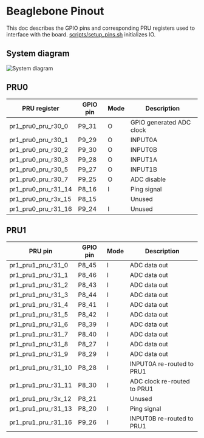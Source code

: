 # Beaglebone Pinout

This doc describes the GPIO pins and corresponding PRU registers used to interface with the board.
[scripts/setup_pins.sh](scripts/setup_pins.sh) initializes IO.

## System diagram
![System diagram](https://github.com/google/prudaq/wiki/conceptual_schematic.png)

## PRU0
| PRU register        	| GPIO pin 	| Mode 	| Description              	|
|---------------------	|----------	|------	|--------------------------	|
| pr1_pru0_pru_r30_0  	| P9_31    	| O    	| GPIO generated ADC clock 	|
| pr1_pru0_pru_r30_1  	| P9_29    	| O    	| INPUT0A                  	|
| pr1_pru0_pru_r30_2  	| P9_30    	| O    	| INPUT0B                  	|
| pr1_pru0_pru_r30_3  	| P9_28    	| O    	| INPUT1A                  	|
| pr1_pru0_pru_r30_5  	| P9_27    	| O    	| INPUT1B                  	|
| pr1_pru0_pru_r30_7  	| P9_25    	| O    	| ADC disable             	|
| pr1_pru0_pru_r31_14 	| P8_16    	| I    	| Ping signal             	|
| pr1_pru0_pru_r3x_15 	| P8_15    	|      	| Unused                   	|
| pr1_pru0_pru_r31_16 	| P9_24    	| I    	| Unused                   	|

## PRU1

| PRU pin             	| GPIO pin 	| Mode 	| Description                 	|
|---------------------	|----------	|------	|-----------------------------	|
| pr1_pru1_pru_r31_0  	| P8_45    	| I    	| ADC data out                	|
| pr1_pru1_pru_r31_1  	| P8_46    	| I    	| ADC data out                	|
| pr1_pru1_pru_r31_2  	| P8_43    	| I    	| ADC data out                	|
| pr1_pru1_pru_r31_3  	| P8_44    	| I    	| ADC data out                	|
| pr1_pru1_pru_r31_4  	| P8_41    	| I    	| ADC data out                	|
| pr1_pru1_pru_r31_5  	| P8_42    	| I    	| ADC data out                	|
| pr1_pru1_pru_r31_6  	| P8_39    	| I    	| ADC data out                	|
| pr1_pru1_pru_r31_7  	| P8_40    	| I    	| ADC data out                	|
| pr1_pru1_pru_r31_8  	| P8_27    	| I    	| ADC data out                	|
| pr1_pru1_pru_r31_9  	| P8_29    	| I    	| ADC data out                	|
| pr1_pru1_pru_r31_10 	| P8_28    	| I    	| INPUT0A re-routed to PRU1   	|
| pr1_pru1_pru_r31_11 	| P8_30    	| I    	| ADC clock re-routed to PRU1 	|
| pr1_pru1_pru_r3x_12 	| P8_21    	|      	| Unused                      	|
| pr1_pru1_pru_r31_13 	| P8_20    	| I    	| Ping signal                  	|
| pr1_pru1_pru_r31_16 	| P9_26    	| I    	| INPUT0B re-routed to PRU1    	|
